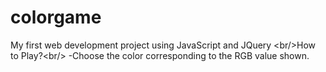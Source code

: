 # colorgame
My first web development project using JavaScript and JQuery &lt;br/>How to Play?&lt;br/> -Choose the color corresponding to the RGB value shown.
